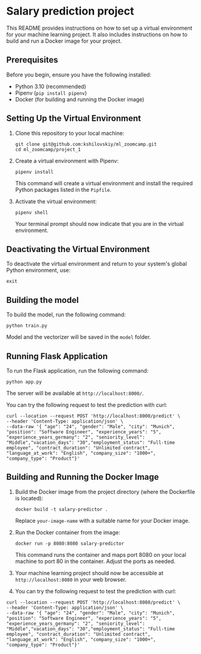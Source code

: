 # Salary prediction project

This README provides instructions on how to set up a virtual environment for your machine learning project. It also includes instructions on how to build and run a Docker image for your project.

## Prerequisites

Before you begin, ensure you have the following installed:

- Python 3.10 (recommended)
- Pipenv (`pip install pipenv`)
- Docker (for building and running the Docker image)

## Setting Up the Virtual Environment

1. Clone this repository to your local machine:

   ```shell
   git clone git@github.com:kshilovskiy/ml_zoomcamp.git
   cd ml_zoomcamp/project_1
   ```

2. Create a virtual environment with Pipenv:

   ```shell
   pipenv install
   ```

   This command will create a virtual environment and install the required Python packages listed in the `Pipfile`.

3. Activate the virtual environment:

   ```shell
   pipenv shell
   ```

   Your terminal prompt should now indicate that you are in the virtual environment.

## Deactivating the Virtual Environment

To deactivate the virtual environment and return to your system's global Python environment, use:

```shell
exit
```

## Building the model
To build the model, run the following command:
```shell
python train.py
```

Model and the vectorizer will be saved in the `model` folder.


## Running Flask Application

To run the Flask application, run the following command:
```shell
python app.py
```
The server will be available at `http://localhost:8000/`.

You can try the following request to test the prediction with curl:

```shell
curl --location --request POST 'http://localhost:8000/predict' \
--header 'Content-Type: application/json' \
--data-raw '{ "age": "24", "gender": "Male", "city": "Munich", "position": "Software Engineer", "experience_years": "5", "experience_years_germany": "2", "seniority_level": "Middle","vacation_days": "30","employment_status": "Full-time employee", "сontract_duration": "Unlimited contract", "language_at_work": "English", "company_size": "1000+", "company_type": "Product"}'
```



## Building and Running the Docker Image

1. Build the Docker image from the project directory (where the Dockerfile is located):

   ```shell
   docker build -t salary-predictor .
   ```

   Replace `your-image-name` with a suitable name for your Docker image.

2. Run the Docker container from the image:

   ```shell
   docker run -p 8080:8080 salary-predictor
   ```

   This command runs the container and maps port 8080 on your local machine to port 80 in the container. Adjust the ports as needed.

3. Your machine learning project should now be accessible at `http://localhost:8080` in your web browser.
4. You can try the following request to test the prediction with curl:

```shell 
curl --location --request POST 'http://localhost:8080/predict' \
--header 'Content-Type: application/json' \
--data-raw '{ "age": "24", "gender": "Male", "city": "Munich", "position": "Software Engineer", "experience_years": "5", "experience_years_germany": "2", "seniority_level": "Middle","vacation_days": "30","employment_status": "Full-time employee", "сontract_duration": "Unlimited contract", "language_at_work": "English", "company_size": "1000+", "company_type": "Product"}'
````
